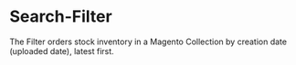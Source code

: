 # Search-Filter

The Filter orders stock inventory in a Magento Collection by creation date (uploaded date), latest first.

